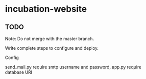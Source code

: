 # incubation-website

## TODO
Note: Do not merge with the master branch.

Write complete steps to configure and deploy.

Config

send_mail.py require smtp username and password,
app.py require database URI
